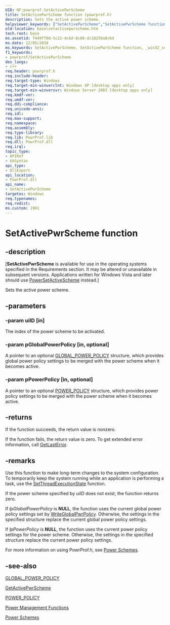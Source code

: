 ```yaml
---
UID: NF:powrprof.SetActivePwrScheme
title: SetActivePwrScheme function (powrprof.h)
description: Sets the active power scheme.
helpviewer_keywords: ["SetActivePwrScheme","SetActivePwrScheme function","_win32_setactivepwrscheme","base.setactivepwrscheme","powrprof/SetActivePwrScheme"]
old-location: base\setactivepwrscheme.htm
tech.root: base
ms.assetid: f449ff0d-5c22-4c6d-8c88-dc18258a8c6d
ms.date: 12/05/2018
ms.keywords: SetActivePwrScheme, SetActivePwrScheme function, _win32_setactivepwrscheme, base.setactivepwrscheme, powrprof/SetActivePwrScheme
f1_keywords:
- powrprof/SetActivePwrScheme
dev_langs:
- c++
req.header: powrprof.h
req.include-header: 
req.target-type: Windows
req.target-min-winverclnt: Windows XP [desktop apps only]
req.target-min-winversvr: Windows Server 2003 [desktop apps only]
req.kmdf-ver: 
req.umdf-ver: 
req.ddi-compliance: 
req.unicode-ansi: 
req.idl: 
req.max-support: 
req.namespace: 
req.assembly: 
req.type-library: 
req.lib: PowrProf.lib
req.dll: PowrProf.dll
req.irql: 
topic_type:
- APIRef
- kbSyntax
api_type:
- DllExport
api_location:
- PowrProf.dll
api_name:
- SetActivePwrScheme
targetos: Windows
req.typenames: 
req.redist: 
ms.custom: 19H1
---
```


# SetActivePwrScheme function


## -description


<p class="CCE_Message">[<b>SetActivePwrScheme</b> is available for use in the operating systems specified in the Requirements section. It may be altered or unavailable in subsequent versions. Applications written for Windows Vista and later should use 
<a href="https://docs.microsoft.com/windows/desktop/api/powersetting/nf-powersetting-powersetactivescheme">PowerSetActiveScheme</a> instead.]

Sets the active power scheme.


## -parameters




### -param uiID [in]

The index of the power scheme to be activated.


### -param pGlobalPowerPolicy [in, optional]

A pointer to an optional 
<a href="https://docs.microsoft.com/windows/desktop/api/powrprof/ns-powrprof-global_power_policy">GLOBAL_POWER_POLICY</a> structure, which provides global power policy settings to be merged with the power scheme when it becomes active.


### -param pPowerPolicy [in, optional]

A pointer to an optional 
<a href="https://docs.microsoft.com/windows/desktop/api/powrprof/ns-powrprof-power_policy">POWER_POLICY</a> structure, which provides power policy settings to be merged with the power scheme when it becomes active.


## -returns



If the function succeeds, the return value is nonzero.

If the function fails, the return value is zero. To get extended error information, call 
<a href="https://docs.microsoft.com/windows/desktop/api/errhandlingapi/nf-errhandlingapi-getlasterror">GetLastError</a>.




## -remarks



Use this function to make long-term changes to the system configuration. To temporarily keep the system running while an application is performing a task, use the <a href="https://docs.microsoft.com/windows/desktop/api/winbase/nf-winbase-setthreadexecutionstate">SetThreadExecutionState</a> function.

If the power scheme specified by <i>uiID</i> does not exist, the function returns zero.

If <i>lpGlobalPowerPolicy</i> is <b>NULL</b>, the function uses the current global power policy settings set by 
<a href="https://docs.microsoft.com/windows/desktop/api/powrprof/nf-powrprof-writeglobalpwrpolicy">WriteGlobalPwrPolicy</a>. Otherwise, the settings in the specified structure replace the current global power policy settings.

If <i>lpPowerPolicy</i> is <b>NULL</b>, the function uses the current power policy settings for the power scheme. Otherwise, the settings in the specified structure replace the current power policy settings.

For more information on using PowrProf.h, see <a href="https://docs.microsoft.com/windows/desktop/Power/power-schemes">Power Schemes</a>.




## -see-also




<a href="https://docs.microsoft.com/windows/desktop/api/powrprof/ns-powrprof-global_power_policy">GLOBAL_POWER_POLICY</a>



<a href="https://docs.microsoft.com/windows/desktop/api/powrprof/nf-powrprof-getactivepwrscheme">GetActivePwrScheme</a>



<a href="https://docs.microsoft.com/windows/desktop/api/powrprof/ns-powrprof-power_policy">POWER_POLICY</a>



<a href="https://docs.microsoft.com/windows/desktop/Power/power-management-functions">Power Management Functions</a>



<a href="https://docs.microsoft.com/windows/desktop/Power/power-schemes">Power Schemes</a>
 

 

